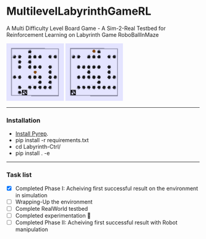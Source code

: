 # MultilevelLabyrinthGameRL
A Multi Difficulty Level Board Game - A Sim-2-Real Testbed for Reinforcement Learning on Labyrinth Game RoboBallInMaze

<img src="images/labyrinthGame1634748487.2350528_succeed.gif" width="150px" />
<img src="images/labyrinthGame1634759745.4051535_succeed.gif" width="150px" />
<hr/>

### Installation

- [Install Pyrep](https://github.com/stepjam/PyRep/).
- pip install -r requirements.txt
- cd Labyrinth-Ctrl/
- pip install . -e

<hr/>

### Task list
- [x] Completed Phase I: Acheiving first successful result on the environment in simulation
- [ ] Wrapping-Up the environment
- [ ] Complete RealWorld testbed
- [ ] Completed experimentation :tada:
- [ ] Completed Phase II: Acheiving first successful result with Robot manipulation
